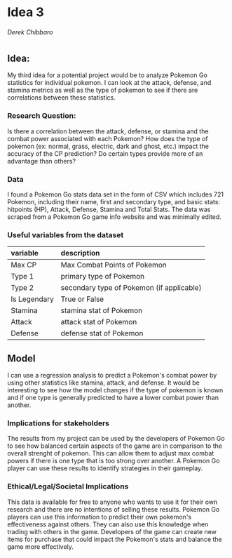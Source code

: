 # Idea 3
###### Derek Chibbaro
#
#

## Idea:
My third idea for a potential project would be to analyze Pokemon Go statistics for individual pokemon. I can look at the attack, defense, and stamina metrics as well as the type of pokemon to see if there are correlations between these statistics.
### Research Question:
Is there a correlation between the attack, defense, or stamina and the combat power associated with each Pokemon? How does the type of pokemon (ex: normal, grass, electric, dark and ghost, etc.) impact the accuracy of the CP prediction? Do certain types provide more of an advantage than others?

### Data
I found a Pokemon Go stats data set in the form of CSV which includes 721 Pokemon, including their name, first and secondary type, and basic stats: hitpoints (HP), Attack, Defense, Stamina and Total Stats. The data was scraped from a Pokemon Go game info website and was minimally edited.

### Useful variables from the dataset
|variable | description
| :---        |    :---   |
Max CP | Max Combat Points of Pokemon
Type 1 | primary type of Pokemon
Type 2 | secondary type of Pokemon (if applicable)
Is Legendary | True or False
Stamina | stamina stat of Pokemon
Attack | attack stat of Pokemon
Defense | defense stat of Pokemon


## Model
I can use a regression analysis to predict a Pokemon's combat power by using other statistics like stamina, attack, and defense. It would be interesting to see how the model changes if the type of pokemon is known and if one type is generally predicted to have a lower combat power than another.

### Implications for stakeholders
The results from my project can be used by the developers of Pokemon Go to see how balanced certain aspects of the game are in comparison to the overall strenght of pokemon. This can allow them to adjust max combat powers if there is one type that is too strong over another. A Pokemon Go player can use these results to identify strategies in their gameplay.

### Ethical/Legal/Societal Implications
This data is available for free to anyone who wants to use it for their own research and there are no intentions of selling these results. Pokemon Go players can use this information to predict their own pokemon's effectiveness against others. They can also use this knowledge when trading with others in the game. Developers of the game can create new items for purchase that could impact the Pokemon's stats and balance the game more effectively.
